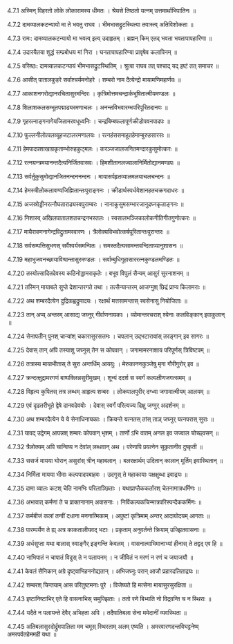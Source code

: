 4.7.1
अस्मिन् विहरतो लोके लोकारामस्य धीमतः ।
श्रेयसे तिष्ठतो यत्नम् उत्तमार्थाभिपातिनः ॥


4.7.2
दामव्यालकटन्यायो मा ते भवतु राघव ।
भीमभासद्रुटस्थित्या तवास्त्व् अतिविशोकता ॥


4.7.3
रामः:
दामव्यालकटन्यायो मा भवत्व् इत्य् उदाहृतम् ।
ब्रह्मन् किम् एतद् भवता भवतापापहारिणा ॥


4.7.4
उदारयैतया शुद्धं सम्प्रबोधय मां गिरा ।
घनतापापहारिण्या प्रावृषेव कलापिनम् ॥


4.7.5
वसिष्ठः:
दामव्यालकटन्यायं भीमभासद्रुटस्थितिम् ।
श्रुत्वा राघव तत् पश्चाद् यद् इष्टं तत् समाचर ॥


4.7.6
आसीत् पातालकुहरे सर्वाश्चर्यमनोहरे ।
शम्बरो नाम दैत्येन्द्रो मायामणिमहार्णवः ॥


4.7.7
आकाशनगरोद्यानरचितासुरमन्दिरः ।
कृत्रिमोत्तमचन्द्रार्कभूषितात्मीयमण्डलः ॥


4.7.8
शिलाशकलसम्भूतपद्माढ्यरमणाचलः ।
अनन्तविभवारम्भपरिपूरितदानवः ॥


4.7.9
गृहरत्नाङ्गनागेयजितामरवधूध्वनिः ।
चन्द्रबिम्बफलापूर्णक्रीडोपवनपादपः ॥


4.7.10
फुल्लनीलोत्पलव्यूहजटालरमणालयः ।
रत्नहंससमाहूतहेमाम्बुरुहसारसः ॥


4.7.11
हेमपादपशाखाग्रकृताम्भोरुहकुट्मलः ।
करञ्जजालजनितमन्दारकुसुमोत्करः ॥


4.7.12
रत्नयन्त्रमयानन्तदैत्यनिर्जितवासवः ।
हिमशीतानलज्वालानिर्मितोद्यानमण्डपः ॥


4.7.13
सर्वर्तुकुसुमोद्यानजितनन्दननन्दनः ।
मायासर्पहृतव्यालमलयाचलचन्दनः ॥


4.7.14
हेमस्त्रीलोकलावण्यजिह्मितान्तःपुराङ्गनः ।
क्रीडार्थस्पर्धयेशानहतचक्रगदाधरः ॥


4.7.15
अजस्रोड्डीनरत्नौघताराढ्यस्वपुराम्बरः ।
नानाकुसुमसम्भारजानुदघ्नकृताङ्गनः ॥


4.7.16
निशास्व् अखिलपातालशतचन्द्रनभस्तलः ।
स्वसालभञ्जिकालोकगीतिगीतगुणोत्करः ॥


4.7.17
मायैरावणनागेन्द्रविद्रुतामरवारणः ।
त्रैलोक्यविभवोत्कर्षपूरितान्तःपुरान्तरः ॥


4.7.18
सर्वसम्पत्तिसुभगस् सर्वैश्वर्यसमन्वितः ।
समस्तदैत्यसामन्तवन्दिताग्र्यानुशासनः ॥


4.7.19
महाभुजवनच्छायाविश्रान्तासुरमण्डलः ।
सर्वाम्बुधिगुहासाररत्नकुण्डलमण्डितः ॥


4.7.20
तस्योत्सादितदेवस्य कठिनोड्डामराकृतेः ।
बभूव विपुलं सैन्यम् आसुरं सुरनाशनम् ॥


4.7.21
तस्मिन् मायाबले सुप्ते देशान्तरगते तथा ।
तत्सैन्यान्तरम् आजग्मुश् छिद्रं प्राप्य किलामराः ॥


4.7.22
अथ शम्बरदैत्येन दुद्रिकह्वद्रुमादयः ।
रक्षार्थं मत्तसामन्तास् स्वसेनासु नियोजिताः ॥


4.7.23
तान् अप्य् अन्तरम् आसाद्य जघ्नुर् गीर्वाणनायकाः ।
व्योमान्तरचराश् श्येनाः कलविङ्कान् इवाकुलान् ॥


4.7.24
सेनापतीन् पुनश् चान्यांश् चकारासुरसत्तमः ।
चपलान् उद्भटारावांस् तरङ्गान् इव सागरः ॥


4.7.25
देवास् तान् अपि तस्याशु जघ्नुस् तेन स कोपवान् ।
जगामामरनाशाय परिपूर्णस् त्रिविष्टपम् ॥


4.7.26
तत्रास्य मायाभीतास् ते सुरा अन्तर्धिम् आययुः ।
मेरुकाननकुञ्जेषु मृगा गौरीगुरोर् इव ॥


4.7.27
क्रन्दत्क्षुद्रामरगणं बाष्पक्लिन्नसुरीमुखम् ।
शून्यं ददर्श स स्वर्गं कल्पक्षीणजगत्समम् ॥


4.7.28
विहृत्य कुपितस् तत्र लब्धम् आहृत्य शम्बरः ।
लोकपालपुरीर् दग्ध्वा जगामात्मीयम् आलयम् ॥


4.7.29
एवं दृढतरीभूते द्वेषे दानवदेवयोः ।
देवास् स्वर्गं परित्यज्य दिक्षु जग्मुर् अदर्शनम् ॥


4.7.30
अथ शम्बरदैत्येन ये ये सेनाधिनायकाः ।
क्रियन्ते यत्नतस् तांस् ताञ् जघ्नुर् यत्नपरास् सुराः ॥


4.7.31
यावद् उद्वेगम् आपन्नश् शम्बरः कोपवान् भृशम् ।
तार्णो ऽभि वातम् अनल इव जज्वाल चोच्छ्वसन् ॥


4.7.32
त्रैलोक्यम् अपि चान्विष्य न देवांल् लब्धवान् अथ ।
परेणापि प्रयत्नेन सुकृतानीव दुष्कृती ॥


4.7.33
ससर्ज मायया घोरान् असुरांस् त्रीन् महाबलान् ।
बलरक्षार्थम् उदितान् कालान् मूर्तिम् इवास्थितान् ॥


4.7.34
निर्मिता मायया भीमाः कल्पपादपबाहवः ।
उदगुस् ते महाकायाः पक्षक्षुब्धा इवाद्रयः ॥


4.7.35
दामा व्यालः कटश् चेति नामभिः परिलाञ्छिताः ।
यथाप्राप्तैककर्तारश् चेतनामात्रधर्मिणः ॥


4.7.36
अभावात् कर्मणां ते च प्राक्तनानाम् अवासनाः ।
निर्विकल्पकचिन्मात्रपरिस्पन्दैककर्मिणः ॥


4.7.37
कर्मबीजं कलां तन्वीं दधाना मननात्मिकाम् ।
अपुष्टां कृत्रिमाम् अन्तर् आदायोदयम् आगताः ॥


4.7.38
पारम्पर्येण ते ह्य् अत्र काकतालीयवद् भटाः ।
प्रकृताम् अनुवर्तन्ते क्रियाम् उज्झितवासनाः ॥


4.7.39
अर्धसुप्ता यथा बालास् स्वाङ्गैर् इङ्गन्ति केवलम् ।
वासनात्माभिमानाभ्यां हीनास् ते तद्वद् एव हि ॥


4.7.40
नाभिपातं न चापातं विदुस् ते न पलायनम् ।
न जीवितं न मरणं न रणं च जयाजयौ ॥


4.7.41
केवलं सैनिकान् अग्रे दृष्ट्वाभिहननोद्यतान् ।
अभिजघ्नुः परान् आजौ प्रहारदलिताद्रयः ॥


4.7.42
शम्बरश् चिन्तयाम् आस परितुष्टमनाः पुरे ।
विजेष्यते हि मत्सेना मायासुरसुरक्षिता ॥


4.7.43
इष्टानिष्टाभिर् एते हि वासनाभिस् समुज्झिताः ।
ततो रणे बिभ्यति नो विद्रवन्ति च न स्थिराः ॥


4.7.44
यदैते न पलायन्ते देवैर् अभिहता अपि ।
तदैषातिबला सेना ममेदानीं व्यवस्थिता ॥


4.7.45
अतिबलासुरदोर्द्रुमपालिता मम चमूस् स्थिरताम् अलम् एष्यति ।
अमरवारणदन्तविघट्टनेष्व् अमरपर्वतहेममही यथा ॥

